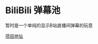 # BiliBili 弹幕池

暂时是一个单纯的显示B站直播间弹幕的玩意

[项目地址](https://github.com/PigeonDynasty/utools-bililive-pigeon)